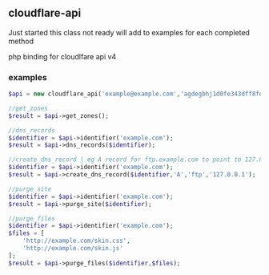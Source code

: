 
## cloudflare-api
Just started this class not ready will add to examples for each completed method

php binding for cloudlfare api v4



### examples

```php
$api = new cloudflare_api('example@example.com','agdegbhj1d0fe343dff8fddcb30131');

//get_zones
$result = $api->get_zones();

//dns_records
$identifier = $api->identifier('example.com');
$result = $api->dns_records($identifier);

//create_dns_record | eg A record for ftp.example.com to point to 127.0.0.1
$identifier = $api->identifier('example.com');
$result = $api->create_dns_record($identifier,'A','ftp','127.0.0.1');

//purge_site
$identifier = $api->identifier('example.com');
$result = $api->purge_site($identifier);

//purge_files
$identifier = $api->identifier('example.com');
$files = [
	'http://example.com/skin.css',
    'http://example.com/skin.js'
];
$result = $api->purge_files($identifier,$files);
```
